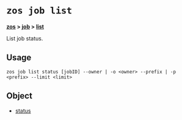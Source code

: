 # `zos job list`

**[zos](../../zos-article) > [job](../job-article) > [list](list-article)**

List job status. <!--job-list-description-->

## Usage

```zos job list status [jobID] --owner | -o <owner> --prefix | -p <prefix> --limit <limit>```

## Object

- [status](zos-job-list-status)
